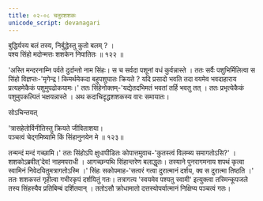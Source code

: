 ```yaml
---
title: ०२-०८ चतुरशशकः
unicode_script: devanagari
---
```


बुद्धिर्यस्य बलं तस्य, निर्बुद्धेस्तु कुतो बलम् ? ।  
पश्य सिंहो मदोन्मत्तः शशकेन निपातितः ॥ १२२ ॥

'अस्ति मन्दरनाम्नि पर्वते दुर्दान्तो नाम सिंहः। स च सर्वदा पशूनां वधं कुर्वन्नास्ते । ततः सर्वैः पशुभिर्मिलित्वा स सिंहो विज्ञप्तः-'मृगेन्द्र ! किमर्थमेकदा बहुपशुघातः क्रियते ? यदि प्रसादो भवति तदा वयमेव भवदाहाराय प्रत्यहमेकैकं पशुमुपढोकयामः।' ततः सिंहेनोक्तम्-'यद्येतदभिमतं भवतां तर्हि भवतु तत् । ततः प्रभृत्येकैकं पशुमुपकल्पितं भक्षयन्नास्ते । अथ कदाचिदृद्धशशकस्य वारः समायातः।  

सोऽचिन्तयत्

'त्रासहेतोर्विनीतिस्तु क्रियते जीविताशया।  
पञ्चत्वं चेद्गमिष्यामि किं सिंहानुनयेन मे ॥ १२३॥

तन्मन्दं मन्दं गच्छामि।' ततः सिंहोऽपि क्षुधापीडितः कोपात्तमुवाच-'कुतस्त्वं विलम्ब्य समागतोऽसि?' । शशकोऽब्रवीत्'देव! नाहमपराधी । आगच्छन्पथि सिंहान्तरेण बलाद्धृतः। तस्याने पुनरागमनाय शपथं कृत्वा स्वामिनं निवेदयितुमत्रागतोऽस्मि ।' सिंहः सकोपमाह-'सत्वरं गत्वा दुरात्मानं दर्शय, क्व स दुरात्मा तिष्ठति ।' ततः शशकस्तं गृहीत्वा गभीरकृपं दर्शयितुं गतः। तत्रागत्य 'स्वयमेव पश्यतु स्वामी' इत्युक्त्वा तस्मिन्कूपजले तस्य सिंहस्यैव प्रतिबिम्बं दर्शितवान् । ततोऽसौ क्रोधामातो दत्तस्योपर्यात्मानं निक्षिप्य पञ्चत्वं गतः। 
